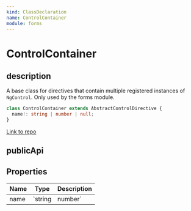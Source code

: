```yaml
---
kind: ClassDeclaration
name: ControlContainer
module: forms
---
```


# ControlContainer

## description

A base class for directives that contain multiple registered instances of `NgControl`.
Only used by the forms module.

```ts
class ControlContainer extends AbstractControlDirective {
  name!: string | number | null;
}
```

[Link to repo](https://github.com/timdeschryver/angular/blob/master/packages/forms/src/directives/control_container.ts#L20-L43)

## publicApi

## Properties

| Name | Type    | Description |
| ---- | ------- | ----------- |
| name | `string | number`     |  |
